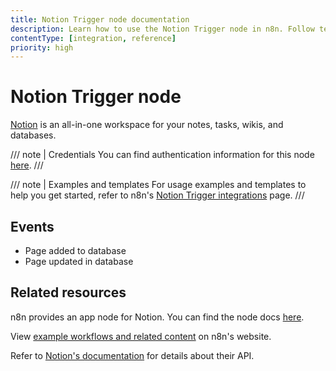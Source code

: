 ```yaml
---
title: Notion Trigger node documentation
description: Learn how to use the Notion Trigger node in n8n. Follow technical documentation to integrate Notion Trigger node into your workflows.
contentType: [integration, reference]
priority: high
---
```


# Notion Trigger node

[Notion](https://notion.so) is an all-in-one workspace for your notes, tasks, wikis, and databases.

/// note | Credentials
You can find authentication information for this node [here](/integrations/builtin/credentials/notion.md).
///

///  note  | Examples and templates
For usage examples and templates to help you get started, refer to n8n's [Notion Trigger integrations](https://n8n.io/integrations/notion-trigger-beta/) page.
///

## Events

* Page added to database
* Page updated in database

## Related resources

n8n provides an app node for Notion. You can find the node docs [here](/integrations/builtin/app-nodes/n8n-nodes-base.notion/index.md).

View [example workflows and related content](https://n8n.io/integrations/notion-trigger-beta/) on n8n's website.

Refer to [Notion's documentation](https://developers.notion.com/) for details about their API.

